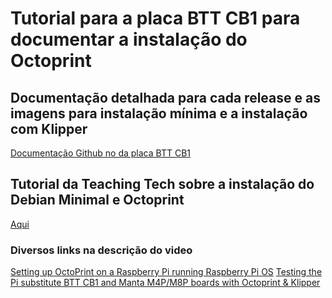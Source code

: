 # Tutorial para a placa BTT CB1 para documentar a instalação do Octoprint

## Documentação detalhada para cada release e as imagens para instalação mínima e a instalação com Klipper
[Documentação Github no da placa BTT CB1](https://github.com/bigtreetech/CB1/releases)

## Tutorial da Teaching Tech sobre a instalação do Debian Minimal e Octoprint
[Aqui](https://www.youtube.com/watch?v=vZIOZTce7NI)

### Diversos links na descrição do video
[Setting up OctoPrint on a Raspberry Pi running Raspberry Pi OS](https://community.octoprint.org/t/setting-up-octoprint-on-a-raspberry-pi-running-raspberry-pi-os-debian/2337)
[Testing the Pi substitute BTT CB1 and Manta M4P/M8P boards with Octoprint & Klipper](https://www.youtube.com/watch?v=vZIOZTce7NI&t=487s)

